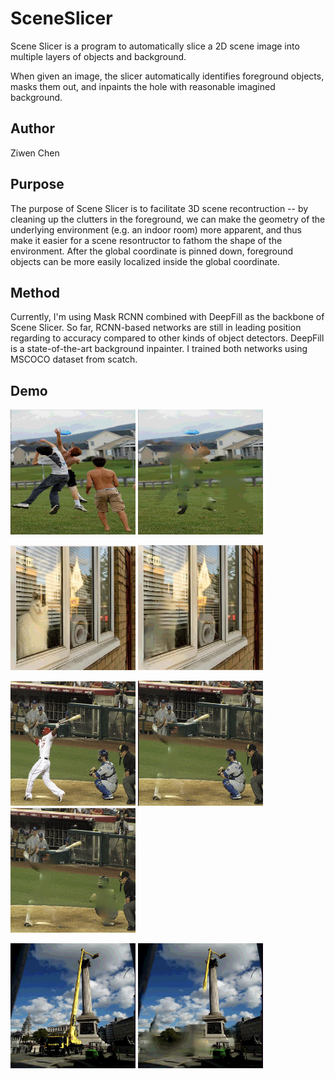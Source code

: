 # SceneSlicer
Scene Slicer is a program to automatically slice a 2D scene image into multiple layers of objects and background.

When given an image, the slicer automatically identifies foreground objects, masks them out, and inpaints the hole with reasonable imagined background.

## Author

Ziwen Chen

## Purpose
The purpose of Scene Slicer is to facilitate 3D scene recontruction -- by cleaning up the clutters in the foreground, 
we can make the geometry of the underlying environment (e.g. an indoor room) more apparent, 
and thus make it easier for a scene resontructor to fathom the shape of the environment. 
After the global coordinate is pinned down, foreground objects can be more easily localized inside the global coordinate.

## Method

Currently, I'm using Mask RCNN combined with DeepFill as the backbone of Scene Slicer. 
So far, RCNN-based networks are still in leading position regarding to accuracy compared to other kinds of object detectors.
DeepFill is a state-of-the-art background inpainter. 
I trained both networks using MSCOCO dataset from scatch.

## Demo
<img src="demo/1.jpg" alt="1" width="200" height="200" /> <img src="demo/11.jpg" alt="11" width="200" height="200" />

<img src="demo/2.jpg" alt="2" width="200" height="200" /> <img src="demo/22.jpg" alt="22" width="200" height="200" />

<img src="demo/3.jpg" alt="3" width="200" height="200" /> <img src="demo/33.jpg" alt="33" width="200" height="200" /> <img src="demo/333.jpg" alt="333" width="200" height="200" />

<img src="demo/4.jpg" alt="4" width="200" height="200" /> <img src="demo/44.jpg" alt="44" width="200" height="200" />
